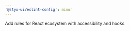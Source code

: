 ```yaml
---
'@styx-ui/eslint-config': minor
---
```


Add rules for React ecosystem with accessibility and hooks.
